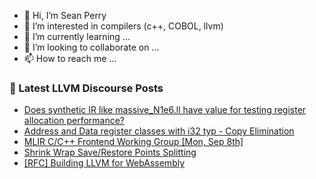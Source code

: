 - 👋 Hi, I’m Sean Perry
- 👀 I’m interested in compilers (c++, COBOL, llvm)
- 🌱 I’m currently learning ...
- 💞️ I’m looking to collaborate on ...
- 📫 How to reach me ...

<!---
s66perry/s66perry is a ✨ special ✨ repository because its `README.md` (this file) appears on your GitHub profile.
You can click the Preview link to take a look at your changes.
--->
### 📕 Latest LLVM Discourse Posts

<!-- DISCOURSE-LLVM:START -->
- [Does synthetic IR like massive_N1e6.ll have value for testing register allocation performance?](https://discourse.llvm.org/t/does-synthetic-ir-like-massive-n1e6-ll-have-value-for-testing-register-allocation-performance/88215#post_2)
- [Address and Data register classes with i32 typ - Copy Elimination](https://discourse.llvm.org/t/address-and-data-register-classes-with-i32-typ-copy-elimination/88217#post_1)
- [MLIR C/C++ Frontend Working Group [Mon, Sep 8th]](https://discourse.llvm.org/t/mlir-c-c-frontend-working-group-mon-sep-8th/88048#post_2)
- [Shrink Wrap Save/Restore Points Splitting](https://discourse.llvm.org/t/shrink-wrap-save-restore-points-splitting/83581?page=2#post_21)
- [[RFC] Building LLVM for WebAssembly](https://discourse.llvm.org/t/rfc-building-llvm-for-webassembly/79073?page=3#post_59)
<!-- DISCOURSE-LLVM:END -->

